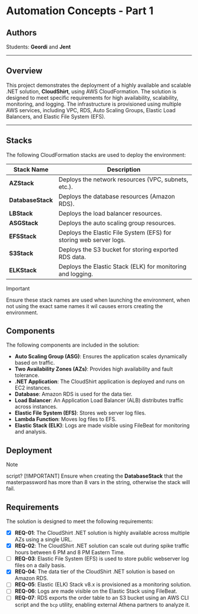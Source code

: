 # Automation Concepts - Part 1

## Authors
Students: **Geordi** and **Jent**

---

## Overview

This project demonstrates the deployment of a highly available and scalable .NET solution, **CloudShirt**, using AWS CloudFormation. The solution is designed to meet specific requirements for high availability, scalability, monitoring, and logging. The infrastructure is provisioned using multiple AWS services, including VPC, RDS, Auto Scaling Groups, Elastic Load Balancers, and Elastic File System (EFS).

---

## Stacks
The following CloudFormation stacks are used to deploy the environment:

| **Stack Name**   | **Description**                                      |
|-------------------|------------------------------------------------------|
| **AZStack**       | Deploys the network resources (VPC, subnets, etc.). |
| **DatabaseStack** | Deploys the database resources (Amazon RDS).        |
| **LBStack**       | Deploys the load balancer resources.                |
| **ASGStack**      | Deploys the auto scaling group resources.           |
| **EFSStack**      | Deploys the Elastic File System (EFS) for storing web server logs. |
| **S3Stack**       | Deploys the S3 bucket for storing exported RDS data. |
| **ELKStack**      | Deploys the Elastic Stack (ELK) for monitoring and logging. |

> [!IMPORTANT] 
> Ensure these stack names are used when launching the environment,
> when not using the exact same names it wil causes errors creating 
> the environment.

## Components
The following components are included in the solution:

- **Auto Scaling Group (ASG)**: Ensures the application scales dynamically based on traffic.
- **Two Availability Zones (AZs)**: Provides high availability and fault tolerance.
- **.NET Application**: The CloudShirt application is deployed and runs on EC2 instances.
- **Database**: Amazon RDS is used for the data tier. 
- **Load Balancer**: An Application Load Balancer (ALB) distributes traffic across instances.
- **Elastic File System (EFS)**: Stores web server log files.
- **Lambda Function**: Moves log files to EFS.
- **Elastic Stack (ELK)**: Logs are made visible using FileBeat for monitoring and analysis.

## Deployment 
> [!NOTE] 
> script?
> [!IMPORTANT] 
> Ensure when creating the **DatabaseStack** that the masterpassword has
> more than 8 vars in the string, otherwise the stack will fail.


## Requirements
The solution is designed to meet the following requirements:

- [x] **REQ-01**: The CloudShirt .NET solution is highly available across multiple AZs using a single URL.
- [x] **REQ-02**: The CloudShirt .NET solution can scale out during spike traffic hours between 6 PM and 8 PM Eastern Time.
- [ ] **REQ-03**: Elastic File System (EFS) is used to store public webserver log files on a daily basis.
- [x] **REQ-04**: The data tier of the CloudShirt .NET solution is based on Amazon RDS.
- [ ] **REQ-05**: Elastic (ELK) Stack v8.x is provisioned as a monitoring solution.
- [ ] **REQ-06**: Logs are made visible on the Elastic Stack using FileBeat.
- [ ] **REQ-07**: RDS exports the order table to an S3 bucket using an AWS CLI script and the `bcp` utility, enabling external Athena partners to analyze it.
